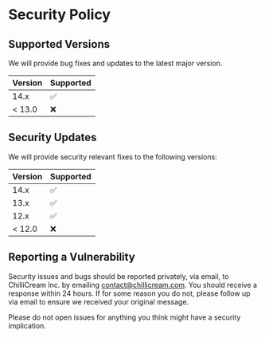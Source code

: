 # Security Policy

## Supported Versions

We will provide bug fixes and updates to the latest major version.

| Version | Supported          |
| ------- | ------------------ |
| 14.x   | :white_check_mark:  |
| < 13.0   | :x:               |

## Security Updates

We will provide security relevant fixes to the following versions:

| Version | Supported          |
| ------- | ------------------ |
| 14.x   | :white_check_mark:  |
| 13.x   | :white_check_mark:  |
| 12.x   | :white_check_mark:  |
| < 12.0   | :x:               |

## Reporting a Vulnerability

Security issues and bugs should be reported privately, via email, to ChilliCream Inc. by emailing <contact@chillicream.com>. You should receive a response within 24 hours. If for some reason you do not, please follow up via email to ensure we received your original message.

Please do not open issues for anything you think might have a security implication.
